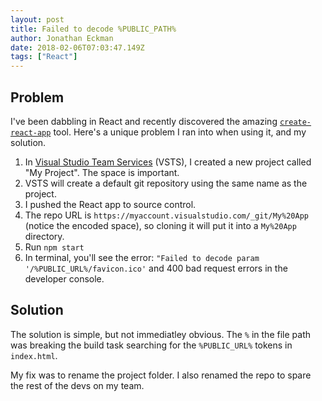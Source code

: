 ```yaml
---
layout: post
title: Failed to decode %PUBLIC_PATH%
author: Jonathan Eckman
date: 2018-02-06T07:03:47.149Z
tags: ["React"]
---
```


## Problem
I've been dabbling in React and recently discovered the amazing [`create-react-app`](https://github.com/facebook/create-react-app) tool. Here's a unique problem I ran into when using it, and my solution.
1. In [Visual Studio Team Services](https://www.visualstudio.com/team-services/) (VSTS), I created a new project called "My Project". The space is important. 
2. VSTS will create a default git repository using the same name as the project.
3. I pushed the React app to source control.
4. The repo URL is `https://myaccount.visualstudio.com/_git/My%20App` (notice the encoded space), so cloning it will put it into a `My%20App` directory.
5. Run `npm start`
6. In terminal, you'll see the error:
    `"Failed to decode param '/%PUBLIC_URL%/favicon.ico'`
    and 400 bad request errors in the developer console.  

## Solution
The solution is simple, but not immediatley obvious. The `%` in the file path was breaking the build task searching for the `%PUBLIC_URL%` tokens in `index.html`.

My fix was to rename the project folder. I also renamed the repo to spare the rest of the devs on my team. 